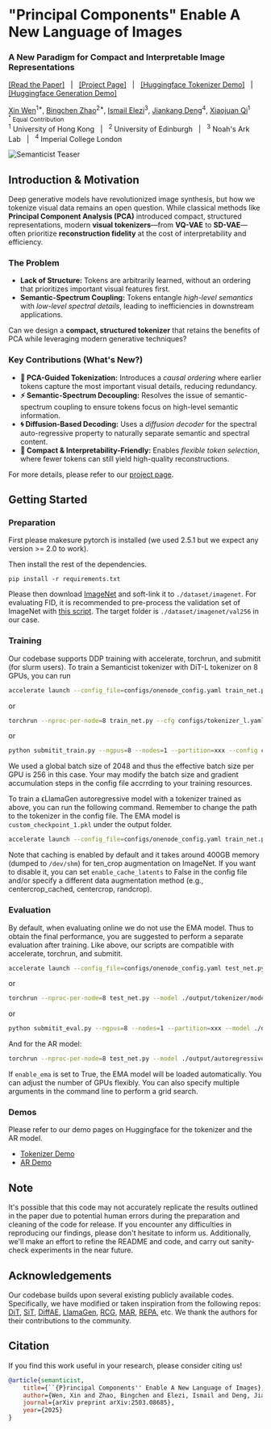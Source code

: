 # "Principal Components" Enable A New Language of Images
### A New Paradigm for Compact and Interpretable Image Representations
<a href="https://arxiv.org/abs/2503.08685">[Read the Paper]</a> &nbsp; | &nbsp;
<a href="https://visual-gen.github.io/semanticist/">[Project Page]</a> &nbsp; | &nbsp;
<a href="https://huggingface.co/spaces/tennant/semanticist_tokenizer">[Huggingface Tokenizer Demo]</a> &nbsp; | &nbsp;
<a href="https://huggingface.co/spaces/tennant/Semanticist_AR">[Huggingface Generation Demo]</a>

[Xin Wen](https://wen-xin.info/)<sup>1*</sup>, 
[Bingchen Zhao](https://bzhao.me/)<sup>2*</sup>, 
[Ismail Elezi](https://therevanchist.github.io/)<sup>3</sup>, 
[Jiankang Deng](https://jiankangdeng.github.io/)<sup>4</sup>, 
[Xiaojuan Qi](https://xjqi.github.io/)<sup>1</sup>
<br/>
<small><sup>*</sup> Equal Contribution &nbsp;</small>
<br/>
    <sup>1</sup> University of Hong Kong &nbsp; | &nbsp;
    <sup>2</sup> University of Edinburgh &nbsp; | &nbsp;
    <sup>3</sup> Noah's Ark Lab &nbsp; | &nbsp;
    <sup>4</sup> Imperial College London

![Semanticist Teaser](pages/figs/teaser.jpg)

## Introduction & Motivation
Deep generative models have revolutionized image synthesis, but how we tokenize visual data remains an open question. 
While classical methods like **Principal Component Analysis (PCA)** introduced compact, structured representations, modern **visual tokenizers**—from **VQ-VAE** to **SD-VAE**—often prioritize **reconstruction fidelity** at the cost of interpretability and efficiency.

### The Problem

- **Lack of Structure:** Tokens are arbitrarily learned, without an ordering that prioritizes important visual features first.
- **Semantic-Spectrum Coupling:** Tokens entangle *high-level semantics* with *low-level spectral details*, leading to inefficiencies in downstream applications.

Can we design a **compact, structured tokenizer** that retains the benefits of PCA while leveraging modern generative techniques?

### Key Contributions (What's New?)
- **📌 PCA-Guided Tokenization:** Introduces a *causal ordering* where earlier tokens capture the most important visual details, reducing redundancy.
- **⚡ Semantic-Spectrum Decoupling:** Resolves the issue of semantic-spectrum coupling to ensure tokens focus on high-level semantic information.
- **🌀 Diffusion-Based Decoding:** Uses a *diffusion decoder* for the spectral auto-regressive property to naturally separate semantic and spectral content.
- **🚀 Compact & Interpretability-Friendly:** Enables *flexible token selection*, where fewer tokens can still yield high-quality reconstructions.

For more details, please refer to our [project page](https://visual-gen.github.io/semanticist/).

## Getting Started

### Preparation

First please makesure pytorch is installed (we used 2.5.1 but we expect any version >= 2.0 to work).

Then install the rest of the dependencies.

```
pip install -r requirements.txt
```

Please then download [ImageNet](https://www.image-net.org/) and soft-link it to `./dataset/imagenet`. For evaluating FID, it is recommended to pre-process the validation set of ImageNet with [this script](https://github.com/LTH14/rcg/blob/main/prepare_imgnet_val.py). The target folder is `./dataset/imagenet/val256` in our case.

### Training

Our codebase supports DDP training with accelerate, torchrun, and submitit (for slurm users). To train a Semanticist tokenizer with DiT-L tokenizer on 8 GPUs, you can run
```bash
accelerate launch --config_file=configs/onenode_config.yaml train_net.py --cfg configs/tokenizer_l.yaml
```
or
```bash
torchrun --nproc-per-node=8 train_net.py --cfg configs/tokenizer_l.yaml
```
or
```bash
python submitit_train.py --ngpus=8 --nodes=1 --partition=xxx --config configs/tokenizer_l.yaml
```
We used a global batch size of 2048 and thus the effective batch size per GPU is 256 in this case. Your may modify the batch size and gradient accumulation steps in the config file accrrding to your training resources.

To train a ϵLlamaGen autoregressive model with a tokenizer trained as above, you can run the following command. Remember to change the path to the tokenizer in the config file. The EMA model is `custom_checkpoint_1.pkl` under the output folder.
```bash
accelerate launch --config_file=configs/onenode_config.yaml train_net.py --cfg configs/autoregressive_l.yaml
```
Note that caching is enabled by default and it takes around 400GB memory (dumped to `/dev/shm`) for ten_crop augmentation on ImageNet. If you want to disable it, you can set `enable_cache_latents` to False in the config file and/or specify a different data augmentation method (e.g., centercrop_cached, centercrop, randcrop).

### Evaluation

By default, when evaluating online we do not use the EMA model. Thus to obtain the final performance, you are suggested to perform a separate evaluation after training. Like above, our scripts are compatible with accelerate, torchrun, and submitit.
```bash
accelerate launch --config_file=configs/onenode_config.yaml test_net.py --model ./output/tokenizer/models_l --step 250000 --cfg_value 3.0 --test_num_slots 32
```
or
```bash
torchrun --nproc-per-node=8 test_net.py --model ./output/tokenizer/models_l --step 250000 --cfg_value 3.0 --test_num_slots 32
```
or
```bash
python submitit_eval.py --ngpus=8 --nodes=1 --partition=xxx --model ./output/tokenizer/models_l --step 250000 --cfg_value 3.0 --test_num_slots 32
```
And for the AR model:
```bash
torchrun --nproc-per-node=8 test_net.py --model ./output/autoregressive/models_l --step 250000 --cfg_value 6.0 --ae_cfg 1.0 --test_num_slots 32
```
If `enable_ema` is set to True, the EMA model will be loaded automatically. You can adjust the number of GPUs flexibly. You can also specify multiple arguments in the command line to perform a grid search.

### Demos

Please refer to our demo pages on Huggingface for the tokenizer and the AR model.
- [Tokenizer Demo](https://huggingface.co/spaces/tennant/semanticist_tokenizer)
- [AR Demo](https://huggingface.co/spaces/tennant/Semanticist_AR)

## Note

It's possible that this code may not accurately replicate the results outlined in the paper due to potential human errors during the preparation and cleaning of the code for release. If you encounter any difficulties in reproducing our findings, please don't hesitate to inform us. Additionally, we'll make an effort to refine the README and code, and carry out sanity-check experiments in the near future.

## Acknowledgements

Our codebase builds upon several existing publicly available codes. Specifically, we have modified or taken inspiration from the following repos: [DiT](https://github.com/facebookresearch/DiT), [SiT](https://github.com/willisma/SiT), [DiffAE](https://github.com/phizaz/diffae), [LlamaGen](https://github.com/FoundationVision/LlamaGen), [RCG](https://github.com/LTH14/rcg), [MAR](https://github.com/LTH14/mar), [REPA](https://github.com/sihyun-yu/REPA), etc. We thank the authors for their contributions to the community.

## Citation

If you find this work useful in your research, please consider citing us!

```bibtex
@article{semanticist,
    title={``{P}rincipal Components'' Enable A New Language of Images},
    author={Wen, Xin and Zhao, Bingchen and Elezi, Ismail and Deng, Jiankang and Qi, Xiaojuan},
    journal={arXiv preprint arXiv:2503.08685},
    year={2025}
}
```
